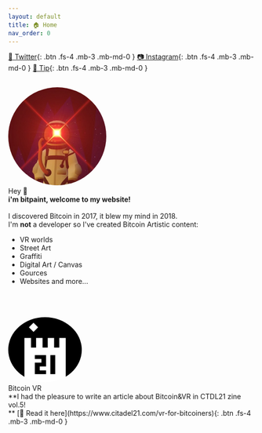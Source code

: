 ```yaml
---
layout: default
title: 🏠 Home
nav_order: 0
---
```

[🔹 Twitter](https://twitter.com/bitpaintclub){: .btn .fs-4 .mb-3 .mb-md-0 }   [📷 Instagram](https://www.instagram.com/bitpaint.club){: .btn .fs-4 .mb-3 .mb-md-0 }     [🍺 Tip](https://btcpay177475.lndyn.com/){: .btn .fs-4 .mb-3 .mb-md-0 }  
<br>

 <img src="/img/400x400.jpg" height="auto" width="200" style="border-radius:50%"><br>
<span class="fs-8">Hey 👋</span><br>
**<b><span class="fs-4">i'm bitpaint, welcome to my website!</span><br></b>**
<br>
I discovered Bitcoin in 2017, it blew my mind in 2018.<br>
I'm **not** a developer  so I've created Bitcoin Artistic content: <br>
-  VR worlds
-  Street Art
-  Graffiti
-  Digital Art / Canvas
-  Gources 
-  Websites and more...<br>
<br><br>

<br>
 <img src="/img/21.png" height="auto" width="150" style="border-radius:50%">  <br>
<span class="fs-8">Bitcoin VR</span><br>
**<span class="fs-4">I had the pleasure to write an article about Bitcoin&VR in CTDL21 zine vol.5!</span><br>**
[📖 Read it here](https://www.citadel21.com/vr-for-bitcoiners){: .btn .fs-4 .mb-3 .mb-md-0 } 

